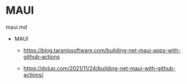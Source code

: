 # MAUI

maui.md

*   MAUI

    *   https://blog.taranissoftware.com/building-net-maui-apps-with-github-actions

    *   https://dvlup.com/2021/11/24/building-net-maui-with-github-actions/
